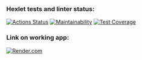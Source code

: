 ### Hexlet tests and linter status:
[![Actions Status](https://github.com/vaspav98/java-project-99/actions/workflows/hexlet-check.yml/badge.svg)](https://github.com/vaspav98/java-project-99/actions)
[![Maintainability](https://api.codeclimate.com/v1/badges/b8312d4965235b894f6d/maintainability)](https://codeclimate.com/github/vaspav98/java-project-99/maintainability)
[![Test Coverage](https://api.codeclimate.com/v1/badges/b8312d4965235b894f6d/test_coverage)](https://codeclimate.com/github/vaspav98/java-project-99/test_coverage)


### Link on working app:
[![Render.com](https://render.com/images/render-banner.png)](https://java-project-99.onrender.com/welcome)